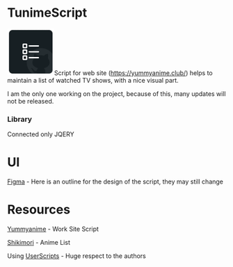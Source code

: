 # TunimeScript

![image](https://raw.githubusercontent.com/MaximKolpak/TunimeScript/main/resources/Icon.png)Script for web site (https://yummyanime.club/) helps to maintain a list of watched TV shows, with a nice visual part.

I am the only one working on the project, because of this, many updates will not be released.

### Library

Connected only JQERY

# UI

[Figma](https://www.figma.com/file/I40RIkkz2KXRTohaHVuBFf/Tunime-Script-IOS?node-id=0%3A1) - Here is an outline for the design of the script, they may still change

# Resources

[Yummyanime](https://yummyanime.club) - Work Site Script

[Shikimori](https://shikimori.one) - Anime List

Using [UserScripts](https://github.com/quoid/userscripts) - Huge respect to the authors
